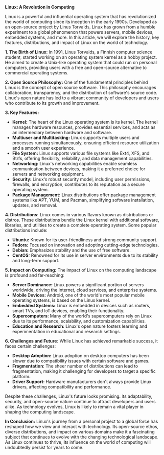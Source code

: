**Linux: A Revolution in Computing**

Linux is a powerful and influential operating system that has revolutionized the world of computing since its inception in the early 1990s. Developed as an open-source project by Linus Torvalds, Linux has grown from a humble experiment to a global phenomenon that powers servers, mobile devices, embedded systems, and more. In this article, we will explore the history, key features, distributions, and impact of Linux on the world of technology.

**1. The Birth of Linux:**
In 1991, Linus Torvalds, a Finnish computer science student, started working on an operating system kernel as a hobby project. He aimed to create a Unix-like operating system that could run on personal computers, providing users with a free and open-source alternative to commercial operating systems.

**2. Open Source Philosophy:**
One of the fundamental principles behind Linux is the concept of open source software. This philosophy encourages collaboration, transparency, and the distribution of software's source code. Linux's open nature has led to a vibrant community of developers and users who contribute to its growth and improvement.

**3. Key Features:**

- **Kernel:** The heart of the Linux operating system is its kernel. The kernel manages hardware resources, provides essential services, and acts as an intermediary between hardware and software.
- **Multiuser and Multitasking:** Linux supports multiple users and processes running simultaneously, ensuring efficient resource utilization and a smooth user experience.
- **File System:** Linux supports various file systems like Ext4, XFS, and Btrfs, offering flexibility, reliability, and data management capabilities.
- **Networking:** Linux's networking capabilities enable seamless communication between devices, making it a preferred choice for servers and networking equipment.
- **Security:** Linux's robust security model, including user permissions, firewalls, and encryption, contributes to its reputation as a secure operating system.
- **Package Management:** Linux distributions offer package management systems like APT, YUM, and Pacman, simplifying software installation, updates, and removal.

**4. Distributions:**
Linux comes in various flavors known as distributions or distros. These distributions bundle the Linux kernel with additional software, libraries, and utilities to create a complete operating system. Some popular distributions include:

- **Ubuntu:** Known for its user-friendliness and strong community support.
- **Fedora:** Focused on innovation and adopting cutting-edge technologies.
- **Debian:** Emphasizes stability and the use of free software.
- **CentOS:** Renowned for its use in server environments due to its stability and long-term support.

**5. Impact on Computing:**
The impact of Linux on the computing landscape is profound and far-reaching:

- **Server Dominance:** Linux powers a significant portion of servers worldwide, driving the internet, cloud services, and enterprise systems.
- **Mobile Devices:** Android, one of the world's most popular mobile operating systems, is based on the Linux kernel.
- **Embedded Systems:** Linux is embedded in devices such as routers, smart TVs, and IoT devices, enabling their functionality.
- **Supercomputers:** Many of the world's supercomputers rely on Linux due to its performance, scalability, and customization capabilities.
- **Education and Research:** Linux's open nature fosters learning and experimentation in educational and research settings.

**6. Challenges and Future:**
While Linux has achieved remarkable success, it faces certain challenges:

- **Desktop Adoption:** Linux adoption on desktop computers has been slower due to compatibility issues with certain software and games.
- **Fragmentation:** The sheer number of distributions can lead to fragmentation, making it challenging for developers to target a specific platform.
- **Driver Support:** Hardware manufacturers don't always provide Linux drivers, affecting compatibility and performance.

Despite these challenges, Linux's future looks promising. Its adaptability, security, and open-source nature continue to attract developers and users alike. As technology evolves, Linux is likely to remain a vital player in shaping the computing landscape.

**In Conclusion:**
Linux's journey from a personal project to a global force has reshaped how we view and interact with technology. Its open-source ethos, diverse distributions, and impact on various domains make it a fascinating subject that continues to evolve with the changing technological landscape. As Linux continues to thrive, its influence on the world of computing will undoubtedly persist for years to come.
